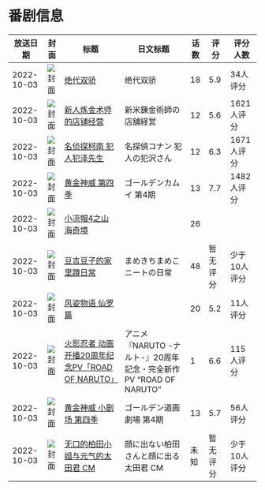 # 番剧信息

|放送日期|封面|标题|日文标题|话数|评分|评分人数|
|---|---|---|---|---|---|---|
|2022-10-03|![封面](https://lain.bgm.tv/pic/cover/c/64/5f/345815_4RrMS.jpg)|[绝代双骄](https://bangumi.tv/subject/345815)|绝代双骄|18|5.9|34人评分|
|2022-10-03|![封面](https://lain.bgm.tv/pic/cover/c/46/88/349317_JKzh6.jpg)|[新人炼金术师的店铺经营](https://bangumi.tv/subject/349317)|新米錬金術師の店舗経営|12|5.6|1621人评分|
|2022-10-03|![封面](https://lain.bgm.tv/pic/cover/c/62/53/351712_8QlFI.jpg)|[名侦探柯南 犯人犯泽先生](https://bangumi.tv/subject/351712)|名探偵コナン 犯人の犯沢さん|12|6.3|1671人评分|
|2022-10-03|![封面](https://lain.bgm.tv/pic/cover/c/1c/55/361095_7GgQq.jpg)|[黄金神威 第四季](https://bangumi.tv/subject/361095)|ゴールデンカムイ 第4期|13|7.7|1482人评分|
|2022-10-03|![封面](https://lain.bgm.tv/pic/cover/c/6e/83/395547_Q3v54.jpg)|[小凉帽4之山海奇境](https://bangumi.tv/subject/395547)||26|||
|2022-10-03|![封面](https://lain.bgm.tv/pic/cover/c/3a/78/400914_07Yor.jpg)|[豆吉豆子的家里蹲日常](https://bangumi.tv/subject/400914)|まめきちまめこニートの日常|48|暂无评分|少于10人评分|
|2022-10-03|![封面](https://lain.bgm.tv/pic/cover/c/7f/5e/402009_TZJTb.jpg)|[风姿物语 仙罗篇](https://bangumi.tv/subject/402009)||20|5.2|11人评分|
|2022-10-03|![封面](https://lain.bgm.tv/pic/cover/c/82/33/403745_sju2x.jpg)|[火影忍者 动画开播20周年纪念PV「ROAD OF NARUTO」](https://bangumi.tv/subject/403745)|アニメ『NARUTO -ナルト-』20周年記念・完全新作 PV “ROAD OF NARUTO”|1|6.6|115人评分|
|2022-10-03|![封面](https://lain.bgm.tv/pic/cover/c/76/a2/403801_8gdY2.jpg)|[黄金神威 小剧场 第四季](https://bangumi.tv/subject/403801)|ゴールデン道画劇場 第4期|13|5.7|56人评分|
|2022-10-03|![封面](https://lain.bgm.tv/pic/cover/c/08/bb/511381_wVwL8.jpg)|[无口的柏田小姐与元气的太田君 CM](https://bangumi.tv/subject/511381)|顔に出ない柏田さんと顔に出る太田君 CM|未知|暂无评分|少于10人评分|
